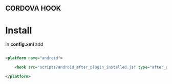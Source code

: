 ## CORDOVA HOOK

# Install

In **config.xml** add 

```xml

<platform name="android">

    <hook src="scripts/android_after_plugin_installed.js" type="after_plugin_install" />

</platform>
```
